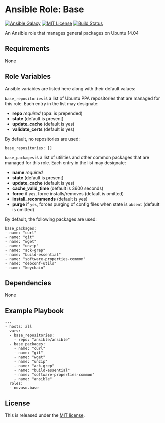 # Ansible Role: Base

[![Ansible Galaxy](http://img.shields.io/badge/galaxy-novuso.base-000000.svg)](https://galaxy.ansible.com/list#/roles/3812)
[![MIT License](http://img.shields.io/badge/license-MIT-003399.svg)](http://opensource.org/licenses/MIT)
[![Build Status](https://travis-ci.org/novuso/ansible-role-base.svg)](https://travis-ci.org/novuso/ansible-role-base)

An Ansible role that manages general packages on Ubuntu 14.04

## Requirements

None

## Role Variables

Ansible variables are listed here along with their default values:

`base_repositories` is a list of Ubuntu PPA repositories that are managed for
this role. Each entry in the list may designate:

* **repo** *required* (ppa: is prepended)
* **state** (default is present)
* **update_cache** (default is yes)
* **validate_certs** (default is yes)

By default, no repositories are used:

    base_repositories: []

`base_packages` is a list of utilities and other common packages that are
managed for this role. Each entry in the list may designate:

* **name** *required*
* **state** (default is present)
* **update_cache** (default is yes)
* **cache_valid_time** (default is 3600 seconds)
* **force** if `yes`, force installs/removes (default is omitted)
* **install_recommends** (default is yes)
* **purge** if `yes`, forces purging of config files when state is `absent` (default is omitted)

By default, the following packages are used:

    base_packages:
    - name: "curl"
    - name: "git"
    - name: "wget"
    - name: "unzip"
    - name: "ack-grep"
    - name: "build-essential"
    - name: "software-properties-common"
    - name: "debconf-utils"
    - name: "keychain"

## Dependencies

None

## Example Playbook

    ---
    - hosts: all
      vars:
      - base_repositories:
        - repo: "ansible/ansible"
      - base_packages:
        - name: "curl"
        - name: "git"
        - name: "wget"
        - name: "unzip"
        - name: "ack-grep"
        - name: "build-essential"
        - name: "software-properties-common"
        - name: "ansible"
      roles:
      - novuso.base

## License

This is released under the [MIT license](http://opensource.org/licenses/MIT).
